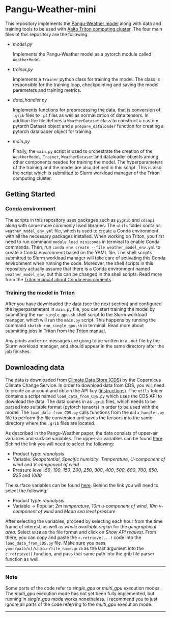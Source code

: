 # Pangu-Weather-mini

This repository implements the [Pangu-Weather model](https://www.nature.com/articles/s41586-023-06185-3) along with data and training tools to be used with [Aalto Triton computing cluster](https://scicomp.aalto.fi/triton/).
The four main files of this repository are the following:
- *model.py*
  
  Implements the Pangu-Weather model as a pytorch module called `WeatherModel`.
- *trainer.py*
  
  Implements a `Trainer` python class for training the model. The class is responsible for the training loop, checkpointing and saving the model parameters and training metrics.
- *data_handler.py*

  Implements functions for preprocessing the data, that is conversion of `.grib` files to `.pt` files as well as normalization of data tensors. In addition the file defines a `WeatherDataset` class to construct a custom pytorch Dataset object and a `prepare_dataloader` function for creating a pytorch dataloader object for training.
- *main.py*

  Finally, the `main.py` script is used to orchestrate the creation of the `WeatherModel`, `Trainer`, `WeatherDataset` and dataloader objects among other components needed for training the model. The hyperparameters of the training and the model are also defined in this script. This is also the script which is submitted to Slurm workload manager of the Triron computing cluster.

## Getting Started

### Conda environment
The scripts in this repository uses packages such as `pygrib` and `cdsapi` along with some more commonly used libraries. The `utils` folder contains `weather_model_env.yml` file, which is used to create a Conda environment with all the necessary packages installed.
When working on Triton, you first need to run command `module load miniconda` in terminal to enable Conda commands. Then, run `conda env create --file weather_model_env.yml` to create a Conda environment based on the YAML file. The shell scripts submitted to Slurm workload manager will take care of activating this Conda environment when running the code. Moreover, the shell scripts in this repository actually assume that there is a Conda environment named `weather_model_env`, but this can be changed in the shell scripts. Read more from the [Triton manual about Conda environments](https://scicomp.aalto.fi/triton/apps/python-conda/).

### Training the model in Triton
After you have downloaded the data (see the next section) and configured the hyperparameters in `main.py` file, you can start training the model by submitting the `run_single_gpu.sh` shell script to the Slurm workload manager, which will run the `main.py` script. This happens by running the command `sbatch run_single_gpu.sh` in terminal. Read more about submitting jobs in Triton from the [Triton manual](https://scicomp.aalto.fi/triton/tut/serial/).

Any prints and error messages are going to be written in a `.out` file by the Slurm workload manager, and should appear in the same directory after the job finishes.

## Downloading data
The data is downloaded from [Climate Data Store (CDS)](https://cds.climate.copernicus.eu/#!/home) by the Copernicus Climate Change Service. In order to download data from CDS, you will need to create an account and obtain the API key ([instructions](https://cds.climate.copernicus.eu/api-how-to)). The `utils` folder contains a script named `load_data_from_CDS.py` which uses the CDS API to download the data. The data comes in as `.grib` files, which needs to be parsed into suitable format (pytorch tensors) in order to be used with the model. The `load_data_from_CDS.py` calls functions from the `data_handler.py` file to perform the file conversion and saves the tensors into the same directory where the `.grib` files are located.

As described in the Pangu-Weather paper, the data consists of upper-air variables and surface variables.
The upper-air variables can be found [here](https://cds.climate.copernicus.eu/cdsapp#!/dataset/reanalysis-era5-pressure-levels?tab=form). Behind the link you will need to select the following:
- Product type: *reanalysis*
- Variable: *Geopotential*, *Specific humidity*, *Temperature*, *U-component of wind* and *V-component of wind*
- Pressure level: *50*, *100*, *150*, *200*, *250*, *300*, *400*, *500*, *600*, *700*, *850*, *925* and *1000*

The surface variables can be found [here](https://cds.climate.copernicus.eu/cdsapp#!/dataset/reanalysis-era5-single-levels?tab=form). Behind the link you will need to select the following:
- Product type: *reanalysis*
- Variable -> Popular: *2m temperature*, *10m u-component of wind*, *10m v-component of wind* and *Mean sea level pressure*

After selecting the variables, proceed by selecting each hour from the time frame of interest, as well as *whole available region* for the *geographical area*. Select `GRIB` as the file format and click on *Show API request*. From there, you can copy and paste the `c.retrieve(...)` code into the `load_data_from_CDS.py` file. Make sure you pass `your/path/of/choice/file_name.grib` as the last argument into the `c.retrieve()` function, and pass that same path into the grib file parser function as well.

***
### Note
Some parts of the code refer to *single_gpu* or *multi_gpu* execution modes. The *multi_gpu* execution mode has not yet been fully implemented, but running in *single_gpu* mode works nonetheless. I recommend you to just ignore all parts of the code referring to the *multi_gpu* execution mode.
***
